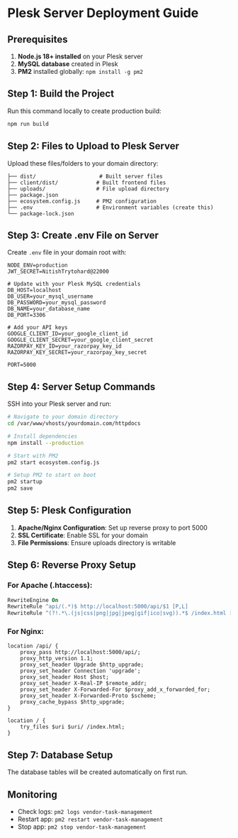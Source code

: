 # Plesk Server Deployment Guide

## Prerequisites
1. **Node.js 18+ installed** on your Plesk server
2. **MySQL database** created in Plesk
3. **PM2** installed globally: `npm install -g pm2`

## Step 1: Build the Project
Run this command locally to create production build:
```bash
npm run build
```

## Step 2: Files to Upload to Plesk Server
Upload these files/folders to your domain directory:
```
├── dist/                    # Built server files
├── client/dist/            # Built frontend files  
├── uploads/                # File upload directory
├── package.json
├── ecosystem.config.js     # PM2 configuration
├── .env                    # Environment variables (create this)
└── package-lock.json
```

## Step 3: Create .env File on Server
Create `.env` file in your domain root with:
```env
NODE_ENV=production
JWT_SECRET=NitishTrytohard@22000

# Update with your Plesk MySQL credentials
DB_HOST=localhost
DB_USER=your_mysql_username
DB_PASSWORD=your_mysql_password
DB_NAME=your_database_name
DB_PORT=3306

# Add your API keys
GOOGLE_CLIENT_ID=your_google_client_id
GOOGLE_CLIENT_SECRET=your_google_client_secret
RAZORPAY_KEY_ID=your_razorpay_key_id
RAZORPAY_KEY_SECRET=your_razorpay_key_secret

PORT=5000
```

## Step 4: Server Setup Commands
SSH into your Plesk server and run:
```bash
# Navigate to your domain directory
cd /var/www/vhosts/yourdomain.com/httpdocs

# Install dependencies
npm install --production

# Start with PM2
pm2 start ecosystem.config.js

# Setup PM2 to start on boot
pm2 startup
pm2 save
```

## Step 5: Plesk Configuration
1. **Apache/Nginx Configuration**: Set up reverse proxy to port 5000
2. **SSL Certificate**: Enable SSL for your domain
3. **File Permissions**: Ensure uploads directory is writable

## Step 6: Reverse Proxy Setup
### For Apache (.htaccess):
```apache
RewriteEngine On
RewriteRule ^api/(.*)$ http://localhost:5000/api/$1 [P,L]
RewriteRule ^(?!.*\.(js|css|png|jpg|jpeg|gif|ico|svg)).*$ /index.html [L]
```

### For Nginx:
```nginx
location /api/ {
    proxy_pass http://localhost:5000/api/;
    proxy_http_version 1.1;
    proxy_set_header Upgrade $http_upgrade;
    proxy_set_header Connection 'upgrade';
    proxy_set_header Host $host;
    proxy_set_header X-Real-IP $remote_addr;
    proxy_set_header X-Forwarded-For $proxy_add_x_forwarded_for;
    proxy_set_header X-Forwarded-Proto $scheme;
    proxy_cache_bypass $http_upgrade;
}

location / {
    try_files $uri $uri/ /index.html;
}
```

## Step 7: Database Setup
The database tables will be created automatically on first run.

## Monitoring
- Check logs: `pm2 logs vendor-task-management`
- Restart app: `pm2 restart vendor-task-management`
- Stop app: `pm2 stop vendor-task-management`